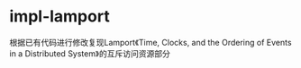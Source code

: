 # impl-lamport
根据已有代码进行修改复现Lamport《Time, Clocks, and the Ordering of Events in a Distributed System》的互斥访问资源部分
